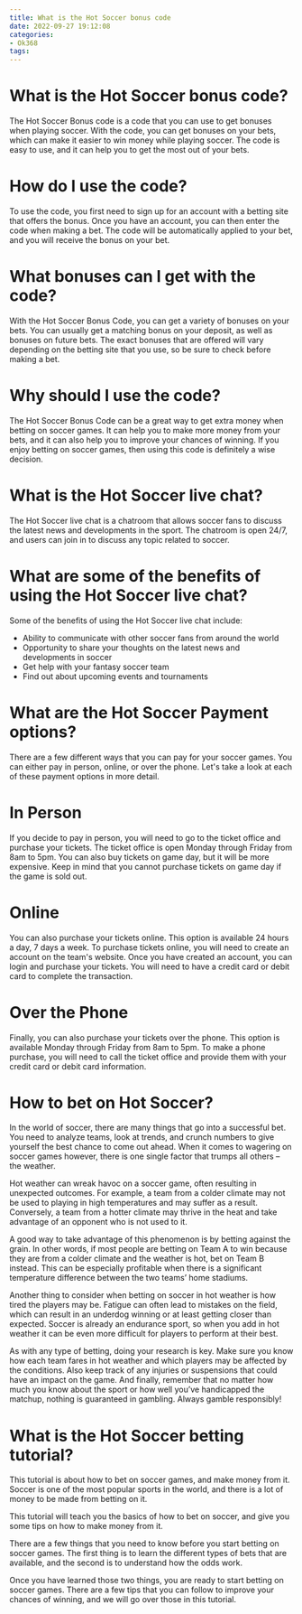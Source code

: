 ```yaml
---
title: What is the Hot Soccer bonus code
date: 2022-09-27 19:12:08
categories:
- Ok368
tags:
---
```



#  What is the Hot Soccer bonus code?

The Hot Soccer Bonus code is a code that you can use to get bonuses when playing soccer. With the code, you can get bonuses on your bets, which can make it easier to win money while playing soccer. The code is easy to use, and it can help you to get the most out of your bets.

# How do I use the code?

To use the code, you first need to sign up for an account with a betting site that offers the bonus. Once you have an account, you can then enter the code when making a bet. The code will be automatically applied to your bet, and you will receive the bonus on your bet.

# What bonuses can I get with the code?

With the Hot Soccer Bonus Code, you can get a variety of bonuses on your bets. You can usually get a matching bonus on your deposit, as well as bonuses on future bets. The exact bonuses that are offered will vary depending on the betting site that you use, so be sure to check before making a bet.

# Why should I use the code?

The Hot Soccer Bonus Code can be a great way to get extra money when betting on soccer games. It can help you to make more money from your bets, and it can also help you to improve your chances of winning. If you enjoy betting on soccer games, then using this code is definitely a wise decision.

#  What is the Hot Soccer live chat?

The Hot Soccer live chat is a chatroom that allows soccer fans to discuss the latest news and developments in the sport. The chatroom is open 24/7, and users can join in to discuss any topic related to soccer.

# What are some of the benefits of using the Hot Soccer live chat?

Some of the benefits of using the Hot Soccer live chat include:

- Ability to communicate with other soccer fans from around the world
- Opportunity to share your thoughts on the latest news and developments in soccer
- Get help with your fantasy soccer team
- Find out about upcoming events and tournaments

#  What are the Hot Soccer Payment options?

There are a few different ways that you can pay for your soccer games. You can either pay in person, online, or over the phone. Let's take a look at each of these payment options in more detail.

# In Person

If you decide to pay in person, you will need to go to the ticket office and purchase your tickets. The ticket office is open Monday through Friday from 8am to 5pm. You can also buy tickets on game day, but it will be more expensive. Keep in mind that you cannot purchase tickets on game day if the game is sold out.

# Online

You can also purchase your tickets online. This option is available 24 hours a day, 7 days a week. To purchase tickets online, you will need to create an account on the team's website. Once you have created an account, you can login and purchase your tickets. You will need to have a credit card or debit card to complete the transaction.

# Over the Phone

Finally, you can also purchase your tickets over the phone. This option is available Monday through Friday from 8am to 5pm. To make a phone purchase, you will need to call the ticket office and provide them with your credit card or debit card information.

#  How to bet on Hot Soccer?

In the world of soccer, there are many things that go into a successful bet. You need to analyze teams, look at trends, and crunch numbers to give yourself the best chance to come out ahead. When it comes to wagering on soccer games however, there is one single factor that trumps all others – the weather.

Hot weather can wreak havoc on a soccer game, often resulting in unexpected outcomes. For example, a team from a colder climate may not be used to playing in high temperatures and may suffer as a result. Conversely, a team from a hotter climate may thrive in the heat and take advantage of an opponent who is not used to it.

A good way to take advantage of this phenomenon is by betting against the grain. In other words, if most people are betting on Team A to win because they are from a colder climate and the weather is hot, bet on Team B instead. This can be especially profitable when there is a significant temperature difference between the two teams’ home stadiums.

Another thing to consider when betting on soccer in hot weather is how tired the players may be. Fatigue can often lead to mistakes on the field, which can result in an underdog winning or at least getting closer than expected. Soccer is already an endurance sport, so when you add in hot weather it can be even more difficult for players to perform at their best.

As with any type of betting, doing your research is key. Make sure you know how each team fares in hot weather and which players may be affected by the conditions. Also keep track of any injuries or suspensions that could have an impact on the game. And finally, remember that no matter how much you know about the sport or how well you’ve handicapped the matchup, nothing is guaranteed in gambling. Always gamble responsibly!

#  What is the Hot Soccer betting tutorial?

This tutorial is about how to bet on soccer games, and make money from it. Soccer is one of the most popular sports in the world, and there is a lot of money to be made from betting on it.

This tutorial will teach you the basics of how to bet on soccer, and give you some tips on how to make money from it.

There are a few things that you need to know before you start betting on soccer games. The first thing is to learn the different types of bets that are available, and the second is to understand how the odds work.

Once you have learned those two things, you are ready to start betting on soccer games. There are a few tips that you can follow to improve your chances of winning, and we will go over those in this tutorial.